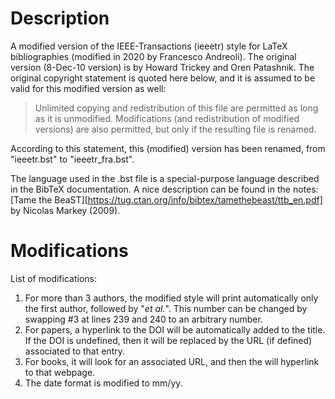 # Description
A modified version of the IEEE-Transactions (ieeetr) style for LaTeX bibliographies (modified in 2020 by Francesco Andreoli). The original version (8-Dec-10 version) is by Howard Trickey and Oren Patashnik.
The original copyright statement is quoted here below, and it is assumed to be valid for this modified version as well:

> Unlimited copying and redistribution of this file are permitted as long as it is unmodified.  Modifications (and redistribution of modified versions) are also permitted, but only if the resulting file is renamed.

According to this statement, this (modified) version has been renamed, from "ieeetr.bst" to "ieeetr_fra.bst".

The language used in the .bst file is a special-purpose language described in the BibTeX documentation. A nice description can be found in the notes: [Tame the BeaST][https://tug.ctan.org/info/bibtex/tamethebeast/ttb_en.pdf] by Nicolas Markey (2009).


# Modifications 

List of modifications: 
1. For more than 3 authors, the modified style will print automatically only the first author, followed by "*et al.*". This number can be changed by swapping #3 at lines 239 and 240 to an arbitrary number.
2. For papers, a hyperlink to the DOI will be automatically added to the title. If the DOI is undefined, then it will be replaced by the URL (if defined) associated to that entry.
3. For books, it will look for an associated URL, and then the will hyperlink to that webpage.
4. The date format is modified to mm/yy.
